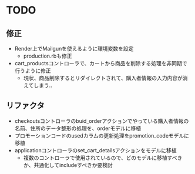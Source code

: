 # TODO

## 修正
+ Render上でMailgunを使えるように環境変数を設定
  + production.rbも修正
+ cart_productsコントローラで、カートから商品を削除する処理を非同期で行うように修正
  + 現状、商品削除するとリダイレクトされて、購入者情報の入力内容が消えてしまう..

## リファクタ
+ checkoutsコントローラのbuid_orderアクションでやっている購入者情報の名前、住所のデータ整形の処理を、orderモデルに移植
+ プロモーションコードのusedカラムの更新処理をpromotion_codeモデルに移植
+ applicationコントローラのset_cart_detailsアクションをモデルに移植
  + 複数のコントローラで使用されているので、どのモデルに移植すべきか、共通化してincludeすべきか要検討